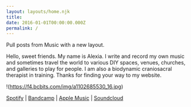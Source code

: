 ```yaml
---
layout: layouts/home.njk
title: 
date: 2016-01-01T00:00:00.000Z
permalink: /
---
```





Pull posts from Music with a new layout.

Hello, sweet friends. My name is Alexia. I write and record my own music and sometimes travel the world to various DIY spaces, venues, churches, and galleries to play for people. I am also a biodynamic craniosacral therapist in training. Thanks for finding your way to my website.

!(https://f4.bcbits.com/img/a1102685530_16.jpg)

[Spotify](https://open.spotify.com/artist/08SD2vwQpHuHq8IiTM180I) | [Bandcamp](https://alexiaavina.bandcamp.com/) | [Apple Music](https://music.apple.com/ca/artist/alexia-avina/1338781702) | [Soundcloud](https://soundcloud.com/alexiaavina)

